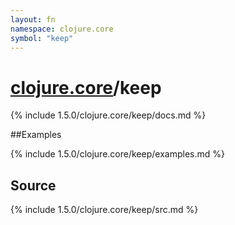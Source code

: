 ```yaml
---
layout: fn
namespace: clojure.core
symbol: "keep"
---
```


# [clojure.core](../)/keep

{% include 1.5.0/clojure.core/keep/docs.md %}

##Examples

{% include 1.5.0/clojure.core/keep/examples.md %}
## Source
{% include 1.5.0/clojure.core/keep/src.md %}

